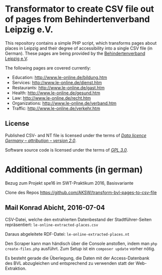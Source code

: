 # Transformator to create CSV file out of pages from Behindertenverband Leipzig e.V.

This repository contains a simple PHP script, which transforms pages about
places in Leipzig and their degree of accessibility into a single CSV file (in
German). These pages are being provided by the [Behindertenverband Leipzig
e.V](http://www.le-online.de/).

The following pages are covered currently:

* Education: http://www.le-online.de/bildung.htm
* Services: http://www.le-online.de/dienst.htm
* Restaurants: http://www.le-online.de/gast.htm
* Health: http://www.le-online.de/gesund.htm
* Law: http://www.le-online.de/recht.htm
* Organizations: http://www.le-online.de/verband.htm
* Traffic: http://www.le-online.de/verkehr.htm

## License

Published CSV- and NT file is licensed under the terms of [*Data licence
Germany – attribution – version 2.0*](https://www.govdata.de/dl-de/by-2-0).

Software source code is licensed under the terms of [*GPL
3.0*](http://www.gnu.org/licenses/gpl-3.0.en.html).

# Additional comments (in german)

Bezug zum Projekt spe16 im SWT-Praktikum 2016, Basisvariante

Clone des Repos https://github.com/AKSW/transform-bvl-pages-to-csv-file

## Mail Konrad Abicht, 2016-07-04

CSV-Datei, welche den extrahierten Datenbestand der Stadtführer-Seiten
repräsentiert: `le-online-extracted-places.csv`

Daraus abgeleitete RDF-Datei: `le-online-extracted-places.nt`

Den Scraper kann man händisch über die Console anstoßen, indem man `php
create-files.php` ausführt. Zum Setup ist ein `composer update` vorher nötig.

Es besteht gerade die Überlegung, die Daten mit der Access-Datenbank des BVL
abzugleichen und entsprechend zu verwenden statt der Web-Extraktion.
